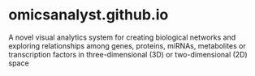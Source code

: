 # omicsanalyst.github.io
A novel visual analytics system for creating biological networks and exploring relationships  among genes, proteins, miRNAs, metabolites or transcription factors  in three-dimensional (3D) or two-dimensional (2D) space
